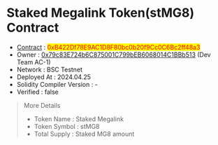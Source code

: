 # Staked Megalink Token(stMG8) Contract

* [Contract](https://testnet.bscscan.com/address/0xB422Df78E9AC1D8F80bc0b20f9Cc0C6Bc2ff48a3) : <mark style="color:red;">0xB422Df78E9AC1D8F80bc0b20f9Cc0C6Bc2ff48a3</mark>
* Owner : [0x79c83E724b6C875001C799bEB6068014C1BBb513](https://testnet.bscscan.com/address/0x79c83E724b6C875001C799bEB6068014C1BBb513) (Dev Team AC-1)
* Network : BSC Testnet
* Deployed At : 2024.04.25
* Solidity Compiler Version : -
* Verified : false

> More Details
>
> * Token Name : Staked Megalink
> * Token Symbol : stMG8
> * Total Supply : Staked MG8 amount
